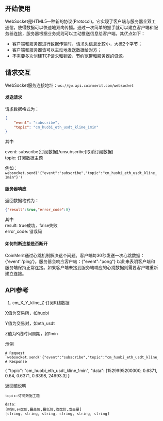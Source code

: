 ## 开始使用    

WebSocket是HTML5一种新的协议(Protocol)。它实现了客户端与服务器全双工通信，使得数据可以快速地双向传播。通过一次简单的握手就可以建立客户端和服务器连接，服务器根据业务规则可以主动推送信息给客户端。其优点如下：   
- 客户端和服务器进行数据传输时，请求头信息比较小，大概2个字节；   
- 客户端和服务器皆可以主动地发送数据给对方；   
- 不需要多次创建TCP请求和销毁，节约宽带和服务器的资源。      
    
## 请求交互    

WebSocket服务连接地址：`ws://gw.api.coinmerit.com/websocket`         
	
#### 发送请求    
请求数据格式为：  
```json
{
	"event": "subscribe",
	"topic": "cm_huobi_eth_usdt_kline_1min"
}
``` 
其中

event: subscribe(订阅数据)/unsubscribe(取消订阅数据)   
topic: 订阅数据主题 
    
例如： 
`websocket.send('{"event":"subscribe","topic":"cm_huobi_eth_usdt_kline_1min"}')`  

#### 服务器响应    
返回数据格式为：

```json
{"result":true,"error_code":0}
```

其中  
result: true成功，false失败  
error_code: 错误码  

#### 如何判断连接是否断开
CoinMerit通过心跳机制解决这个问题。客户端每30秒发送一次心跳数据：{'event':'ping'}，服务器会响应客户端：{"event":"pong"} 以此来表明客户端和服务端保持正常连接。如果客户端未接到服务端响应的心跳数据则需要客户端重新建立连接。    

## API参考  

1. cm_X_Y_kline_Z   订阅K线数据

X值为交易所，如huobi	

Y值为交易对，如eth_usdt

Z值为K线时间周期，如1min			

示例	

```
# Request
`websocket.send('{"event":"subscribe","topic":"cm_huobi_eth_usdt_kline_1min"}')` 
# Response

```

{
	"topic": "cm_huobi_eth_usdt_kline_1min",
	"data": [1529995200000, 0.6371, 0.64, 0.6371, 0.6398, 24693.3]
}

返回值说明	

```
topic:订阅数据主题

data:
[时间,开盘价,最高价,最低价,收盘价,成交量]
[string, string, string, string, string, string]
```


